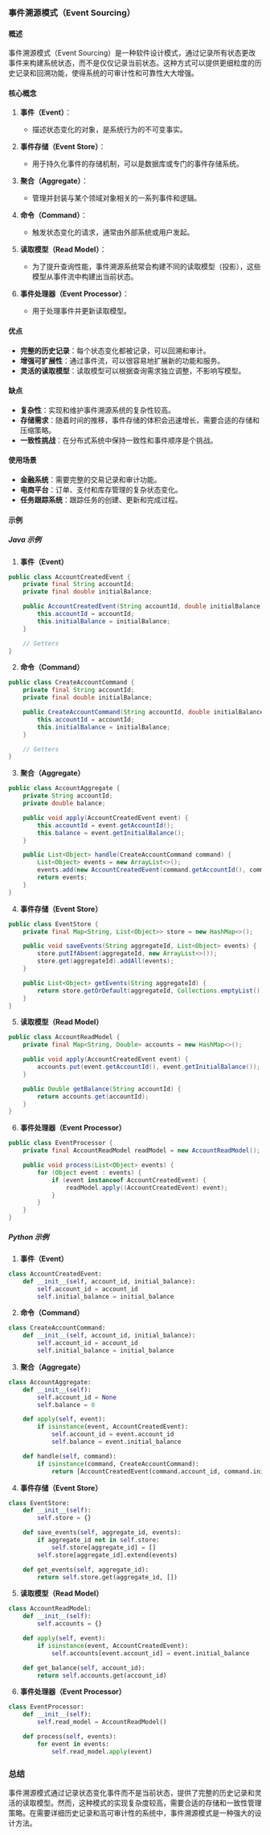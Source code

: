 ### 事件溯源模式（Event Sourcing）

#### 概述

事件溯源模式（Event Sourcing）是一种软件设计模式，通过记录所有状态更改事件来构建系统状态，而不是仅仅记录当前状态。这种方式可以提供更细粒度的历史记录和回溯功能，使得系统的可审计性和可靠性大大增强。

#### 核心概念

1. **事件（Event）**：
   - 描述状态变化的对象，是系统行为的不可变事实。

2. **事件存储（Event Store）**：
   - 用于持久化事件的存储机制，可以是数据库或专门的事件存储系统。

3. **聚合（Aggregate）**：
   - 管理并封装与某个领域对象相关的一系列事件和逻辑。

4. **命令（Command）**：
   - 触发状态变化的请求，通常由外部系统或用户发起。

5. **读取模型（Read Model）**：
   - 为了提升查询性能，事件溯源系统常会构建不同的读取模型（投影），这些模型从事件流中构建出当前状态。

6. **事件处理器（Event Processor）**：
   - 用于处理事件并更新读取模型。

#### 优点

- **完整的历史记录**：每个状态变化都被记录，可以回溯和审计。
- **增强可扩展性**：通过事件流，可以很容易地扩展新的功能和服务。
- **灵活的读取模型**：读取模型可以根据查询需求独立调整，不影响写模型。

#### 缺点

- **复杂性**：实现和维护事件溯源系统的复杂性较高。
- **存储需求**：随着时间的推移，事件存储的体积会迅速增长，需要合适的存储和压缩策略。
- **一致性挑战**：在分布式系统中保持一致性和事件顺序是个挑战。

#### 使用场景

- **金融系统**：需要完整的交易记录和审计功能。
- **电商平台**：订单、支付和库存管理的复杂状态变化。
- **任务跟踪系统**：跟踪任务的创建、更新和完成过程。

#### 示例

##### Java 示例

1. **事件（Event）**

```java
public class AccountCreatedEvent {
    private final String accountId;
    private final double initialBalance;

    public AccountCreatedEvent(String accountId, double initialBalance) {
        this.accountId = accountId;
        this.initialBalance = initialBalance;
    }

    // Getters
}
```

2. **命令（Command）**

```java
public class CreateAccountCommand {
    private final String accountId;
    private final double initialBalance;

    public CreateAccountCommand(String accountId, double initialBalance) {
        this.accountId = accountId;
        this.initialBalance = initialBalance;
    }

    // Getters
}
```

3. **聚合（Aggregate）**

```java
public class AccountAggregate {
    private String accountId;
    private double balance;

    public void apply(AccountCreatedEvent event) {
        this.accountId = event.getAccountId();
        this.balance = event.getInitialBalance();
    }

    public List<Object> handle(CreateAccountCommand command) {
        List<Object> events = new ArrayList<>();
        events.add(new AccountCreatedEvent(command.getAccountId(), command.getInitialBalance()));
        return events;
    }
}
```

4. **事件存储（Event Store）**

```java
public class EventStore {
    private final Map<String, List<Object>> store = new HashMap<>();

    public void saveEvents(String aggregateId, List<Object> events) {
        store.putIfAbsent(aggregateId, new ArrayList<>());
        store.get(aggregateId).addAll(events);
    }

    public List<Object> getEvents(String aggregateId) {
        return store.getOrDefault(aggregateId, Collections.emptyList());
    }
}
```

5. **读取模型（Read Model）**

```java
public class AccountReadModel {
    private final Map<String, Double> accounts = new HashMap<>();

    public void apply(AccountCreatedEvent event) {
        accounts.put(event.getAccountId(), event.getInitialBalance());
    }

    public Double getBalance(String accountId) {
        return accounts.get(accountId);
    }
}
```

6. **事件处理器（Event Processor）**

```java
public class EventProcessor {
    private final AccountReadModel readModel = new AccountReadModel();

    public void process(List<Object> events) {
        for (Object event : events) {
            if (event instanceof AccountCreatedEvent) {
                readModel.apply((AccountCreatedEvent) event);
            }
        }
    }
}
```

##### Python 示例

1. **事件（Event）**

```python
class AccountCreatedEvent:
    def __init__(self, account_id, initial_balance):
        self.account_id = account_id
        self.initial_balance = initial_balance
```

2. **命令（Command）**

```python
class CreateAccountCommand:
    def __init__(self, account_id, initial_balance):
        self.account_id = account_id
        self.initial_balance = initial_balance
```

3. **聚合（Aggregate）**

```python
class AccountAggregate:
    def __init__(self):
        self.account_id = None
        self.balance = 0

    def apply(self, event):
        if isinstance(event, AccountCreatedEvent):
            self.account_id = event.account_id
            self.balance = event.initial_balance

    def handle(self, command):
        if isinstance(command, CreateAccountCommand):
            return [AccountCreatedEvent(command.account_id, command.initial_balance)]
```

4. **事件存储（Event Store）**

```python
class EventStore:
    def __init__(self):
        self.store = {}

    def save_events(self, aggregate_id, events):
        if aggregate_id not in self.store:
            self.store[aggregate_id] = []
        self.store[aggregate_id].extend(events)

    def get_events(self, aggregate_id):
        return self.store.get(aggregate_id, [])
```

5. **读取模型（Read Model）**

```python
class AccountReadModel:
    def __init__(self):
        self.accounts = {}

    def apply(self, event):
        if isinstance(event, AccountCreatedEvent):
            self.accounts[event.account_id] = event.initial_balance

    def get_balance(self, account_id):
        return self.accounts.get(account_id)
```

6. **事件处理器（Event Processor）**

```python
class EventProcessor:
    def __init__(self):
        self.read_model = AccountReadModel()

    def process(self, events):
        for event in events:
            self.read_model.apply(event)
```

### 总结

事件溯源模式通过记录状态变化事件而不是当前状态，提供了完整的历史记录和灵活的读取模型。然而，这种模式的实现复杂度较高，需要合适的存储和一致性管理策略。在需要详细历史记录和高可审计性的系统中，事件溯源模式是一种强大的设计方法。